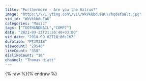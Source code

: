 ```yaml
---
title: "Furthermore - Are you the Walrus?"
image: "https:\/\/i.ytimg.com\/vi\/WkVkkbduFaU\/hqdefault.jpg"
vid_id: "WkVkkbduFaU"
categories: "Music"
tags: ["TOOTHANDNAIL","COMP7"]
date: "2021-09-23T21:26:40+03:00"
vid_date: "2010-09-02T18:06:16Z"
duration: "PT3M31S"
viewcount: "29540"
likeCount: "358"
dislikeCount: "10"
channel: "Thomas Hiatt"
---
```

{% raw %}{% endraw %}

